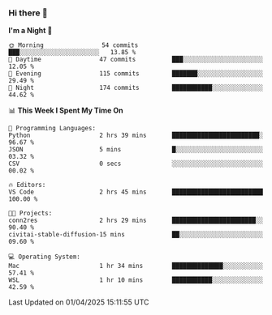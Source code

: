 ### Hi there 👋

<!--
**ALiersEL/ALiersEL** is a ✨ _special_ ✨ repository because its `README.md` (this file) appears on your GitHub profile.

Here are some ideas to get you started:

- 🔭 I’m currently working on ...
- 🌱 I’m currently learning ...
- 👯 I’m looking to collaborate on ...
- 🤔 I’m looking for help with ...
- 💬 Ask me about ...
- 📫 How to reach me: ...
- 😄 Pronouns: ...
- ⚡ Fun fact: ...
-->

<!--START_SECTION:waka-->
**I'm a Night 🦉** 

```text
🌞 Morning                54 commits          ███░░░░░░░░░░░░░░░░░░░░░░   13.85 % 
🌆 Daytime                47 commits          ███░░░░░░░░░░░░░░░░░░░░░░   12.05 % 
🌃 Evening                115 commits         ███████░░░░░░░░░░░░░░░░░░   29.49 % 
🌙 Night                  174 commits         ███████████░░░░░░░░░░░░░░   44.62 % 
```


📊 **This Week I Spent My Time On** 

```text
💬 Programming Languages: 
Python                   2 hrs 39 mins       ████████████████████████░   96.67 % 
JSON                     5 mins              █░░░░░░░░░░░░░░░░░░░░░░░░   03.32 % 
CSV                      0 secs              ░░░░░░░░░░░░░░░░░░░░░░░░░   00.02 % 

🔥 Editors: 
VS Code                  2 hrs 45 mins       █████████████████████████   100.00 % 

🐱‍💻 Projects: 
conn2res                 2 hrs 29 mins       ███████████████████████░░   90.40 % 
civitai-stable-diffusion-15 mins             ██░░░░░░░░░░░░░░░░░░░░░░░   09.60 % 

💻 Operating System: 
Mac                      1 hr 34 mins        ██████████████░░░░░░░░░░░   57.41 % 
WSL                      1 hr 10 mins        ███████████░░░░░░░░░░░░░░   42.59 % 
```


 Last Updated on 01/04/2025 15:11:55 UTC
<!--END_SECTION:waka-->

